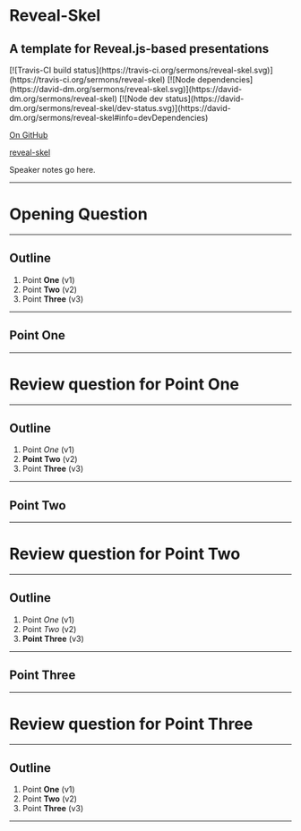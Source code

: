 <!-- .slide: data-background-image="static/bg/unsplash-Jztmx9yqjBw-stars.jpg" -->
# Reveal-Skel
## A template for Reveal.js-based presentations

<div class="imgbox"><div>
[![Travis-CI build status](https://travis-ci.org/sermons/reveal-skel.svg)](https://travis-ci.org/sermons/reveal-skel)
[![Node dependencies](https://david-dm.org/sermons/reveal-skel.svg)](https://david-dm.org/sermons/reveal-skel)
[![Node dev status](https://david-dm.org/sermons/reveal-skel/dev-status.svg)](https://david-dm.org/sermons/reveal-skel#info=devDependencies)
</div></div>

[On GitHub](https://github.com/sermons/reveal-skel)

>>>
[reveal-skel](http://reveal-skel.seanho.com/)

Speaker notes go here.

---
<!-- .slide: class="Q" data-background="white" -->
# Opening **Question**

---
<!-- .slide: data-background-image="static/bg/unsplash-Jztmx9yqjBw-stars.jpg" -->
## Outline
1. Point **One** <span class="hl2">(v1)</span>
2. Point **Two** <span class="hl2">(v2)</span>
3. Point **Three** <span class="hl2">(v3)</span>

---
## Point One

---
<!-- .slide: class="Q" data-background="white" -->
# Review question for Point **One**

---
<!-- .slide: data-background-image="static/bg/unsplash-Jztmx9yqjBw-stars.jpg" -->
## Outline
1. Point *One* <span class="hl2">(v1)</span>
2. **Point Two** <span class="hl2">(v2)</span>
3. Point **Three** <span class="hl2">(v3)</span>

---
## Point Two

---
<!-- .slide: class="Q" data-background="white" -->
# Review question for Point **Two**

---
<!-- .slide: data-background-image="static/bg/unsplash-Jztmx9yqjBw-stars.jpg" -->
## Outline
1. Point *One* <span class="hl2">(v1)</span>
2. Point *Two* <span class="hl2">(v2)</span>
3. **Point Three** <span class="hl2">(v3)</span>

---
## Point Three

---
<!-- .slide: class="Q" data-background="white" -->
# Review question for Point **Three**

---
<!-- .slide: data-background-image="static/bg/unsplash-Jztmx9yqjBw-stars.jpg" -->
## Outline
1. Point **One** <span class="hl2">(v1)</span>
2. Point **Two** <span class="hl2">(v2)</span>
3. Point **Three** <span class="hl2">(v3)</span>

---
<!-- .slide: data-background-image="static/bg/unsplash-Jztmx9yqjBw-stars.jpg" class="empty" -->
